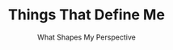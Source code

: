 ---
# An instance of the Skills widget.
widget: skills
headless: true

# Activate this widget? true/false
active: true

# Order that this section appears on the page.
weight: 70

title: Things That Define Me
subtitle: What Shapes My Perspective

# Skills Section
content:
  # Username (this should match the folder name under authors/)
  username: admin
  # text: Add any **markdown** formatted content here - or [links](https://example.org)

design:
  # Choose how many columns the section has. Valid values: '1' or '2'.
  columns: '2'
  background:
    # Choose colors such as from https://html-color-codes.info/
    color: 'white'
    text_color_light: false
  spacing:
    padding: ["20px", "0", "20px", "0"]
---